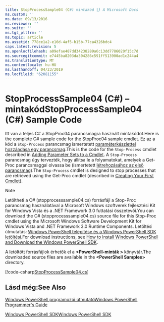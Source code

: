 ```yaml
---
title: StopProcessSample04 (C#) mintakód |} A Microsoft Docs
ms.custom: ''
ms.date: 09/13/2016
ms.reviewer: ''
ms.suite: ''
ms.tgt_pltfrm: ''
ms.topic: article
ms.assetid: 778ce1a2-e16d-4af5-b15b-77ca4326bdc4
caps.latest.revision: 5
ms.openlocfilehash: a09efae487dd34238289a6c13dd7786020f15c7d
ms.sourcegitcommit: e7445ba8203da304286c591ff513900ad1c244a4
ms.translationtype: MT
ms.contentlocale: hu-HU
ms.lasthandoff: 04/23/2019
ms.locfileid: "62081155"
---
```

# <a name="stopprocesssample04-c-sample-code"></a><span data-ttu-id="2805f-102">StopProcessSample04 (C#) – mintakód</span><span class="sxs-lookup"><span data-stu-id="2805f-102">StopProcessSample04 (C#) Sample Code</span></span>

<span data-ttu-id="2805f-103">Itt van a teljes C# a StopProc04 parancsmagra használt mintakódot.</span><span class="sxs-lookup"><span data-stu-id="2805f-103">Here is the complete C# sample code for the StopProc04 sample cmdlet.</span></span> <span data-ttu-id="2805f-104">Ez az a kód a `Stop-Process` parancsmag ismertetett [paraméterkészlettel hozzáadása egy parancsmag](../cmdlet/adding-parameter-sets-to-a-cmdlet.md).</span><span class="sxs-lookup"><span data-stu-id="2805f-104">This is the code for the `Stop-Process` cmdlet described in [Adding Parameter Sets to a Cmdlet](../cmdlet/adding-parameter-sets-to-a-cmdlet.md).</span></span> <span data-ttu-id="2805f-105">A `Stop-Process` parancsmag úgy tervezték, hogy állítsa le a folyamatokat, amelyek a Get-Proc parancsmaggal olvassa be (ismertetett [létrehozásához az első parancsmag](../cmdlet/creating-a-cmdlet-without-parameters.md)).</span><span class="sxs-lookup"><span data-stu-id="2805f-105">The `Stop-Process` cmdlet is designed to stop processes that are retrieved using the Get-Proc cmdlet (described in [Creating Your First Cmdlet](../cmdlet/creating-a-cmdlet-without-parameters.md)).</span></span>

> [!NOTE]
> <span data-ttu-id="2805f-106">Letöltheti a C# (stopprocesssample04.cs) forrásfájl a Stop-Proc parancsmag használatával a Microsoft Windows szoftverek fejlesztési Kit for Windows Vista és a .NET Framework 3.0 futtatási összetevői.</span><span class="sxs-lookup"><span data-stu-id="2805f-106">You can download the C# (stopprocesssample04.cs) source file for this Stop-Proc cmdlet using the Microsoft Windows Software Development Kit for Windows Vista and .NET Framework 3.0 Runtime Components.</span></span> <span data-ttu-id="2805f-107">Letöltési útmutatás: [Windows PowerShell telepítése és a Windows PowerShell SDK letöltési](/powershell/developer/installing-the-windows-powershell-sdk).</span><span class="sxs-lookup"><span data-stu-id="2805f-107">For download instructions, see [How to Install Windows PowerShell and Download the Windows PowerShell SDK](/powershell/developer/installing-the-windows-powershell-sdk).</span></span>
>
> <span data-ttu-id="2805f-108">A letöltött forrásfájlok érhetők el a  **\<PowerShell-minták >** könyvtár.</span><span class="sxs-lookup"><span data-stu-id="2805f-108">The downloaded source files are available in the **\<PowerShell Samples>** directory.</span></span>

[!code-csharp[StopProcessSample04.cs](../../powershell-sdk-samples/SDK-2.0/csharp/StopProcessSample04/StopProcessSample04.cs#L11-L435 "StopProcessSample04.cs")]

## <a name="see-also"></a><span data-ttu-id="2805f-109">Lásd még:</span><span class="sxs-lookup"><span data-stu-id="2805f-109">See Also</span></span>

[<span data-ttu-id="2805f-110">Windows PowerShell programozói útmutató</span><span class="sxs-lookup"><span data-stu-id="2805f-110">Windows PowerShell Programmer's Guide</span></span>](./windows-powershell-programmer-s-guide.md)

[<span data-ttu-id="2805f-111">Windows PowerShell SDK</span><span class="sxs-lookup"><span data-stu-id="2805f-111">Windows PowerShell SDK</span></span>](../windows-powershell-reference.md)